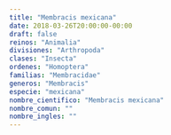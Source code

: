 ```yaml
---
title: "Membracis mexicana"
date: 2018-03-26T20:00:00-00:00
draft: false
reinos: "Animalia"
divisiones: "Arthropoda"
clases: "Insecta"
ordenes: "Homoptera"
familias: "Membracidae"
generos: "Membracis"
especie: "mexicana"
nombre_cientifico: "Membracis mexicana"
nombre_comun: ""
nombre_ingles: ""
---
```

